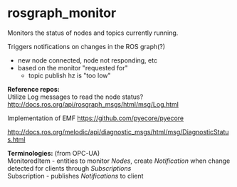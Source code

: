 # rosgraph_monitor
Monitors the status of nodes and topics currently running.

Triggers notifications on changes in the ROS graph(?)
  - new node connected, node not responding, etc
  - based on the monitor "requested for"
    - topic publish hz is "too low"

**Reference repos:**  
Utilize Log messages to read the node status?  
http://docs.ros.org/api/rosgraph_msgs/html/msg/Log.html

Implementation of EMF
https://github.com/pyecore/pyecore

http://docs.ros.org/melodic/api/diagnostic_msgs/html/msg/DiagnosticStatus.html  

**Terminologies:** (from OPC-UA)  
MonitoredItem - entities to monitor *Nodes*, create *Notification* when change detected for clients through *Subscriptions*  
Subscription - publishes *Notifications* to client
